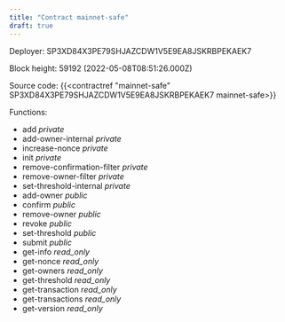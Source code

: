 ```yaml
---
title: "Contract mainnet-safe"
draft: true
---
```

Deployer: SP3XD84X3PE79SHJAZCDW1V5E9EA8JSKRBPEKAEK7


 



Block height: 59192 (2022-05-08T08:51:26.000Z)

Source code: {{<contractref "mainnet-safe" SP3XD84X3PE79SHJAZCDW1V5E9EA8JSKRBPEKAEK7 mainnet-safe>}}

Functions:

* add _private_
* add-owner-internal _private_
* increase-nonce _private_
* init _private_
* remove-confirmation-filter _private_
* remove-owner-filter _private_
* set-threshold-internal _private_
* add-owner _public_
* confirm _public_
* remove-owner _public_
* revoke _public_
* set-threshold _public_
* submit _public_
* get-info _read_only_
* get-nonce _read_only_
* get-owners _read_only_
* get-threshold _read_only_
* get-transaction _read_only_
* get-transactions _read_only_
* get-version _read_only_
